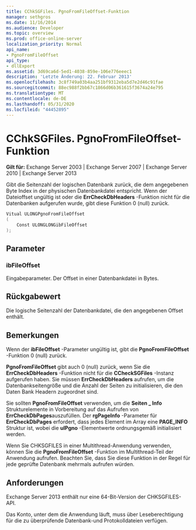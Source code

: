 ```yaml
---
title: CChkSGFiles. PgnoFromFileOffset-Funktion
manager: sethgros
ms.date: 11/16/2014
ms.audience: Developer
ms.topic: overview
ms.prod: office-online-server
localization_priority: Normal
api_name:
- PgnoFromFileOffset
api_type:
- dllExport
ms.assetid: 3d69ca6d-5ed1-4038-859e-106e776eeec1
description: 'Letzte Änderung: 22. Februar 2013'
ms.openlocfilehash: 3c8f749a03b4aa251bf9312eba5d7e2d46c91fae
ms.sourcegitcommit: 88ec988f2bb67c1866d06b361615f3674a24e795
ms.translationtype: MT
ms.contentlocale: de-DE
ms.lasthandoff: 05/31/2020
ms.locfileid: "44452895"
---
```

# <a name="cchksgfilespgnofromfileoffset-function"></a>CChkSGFiles. PgnoFromFileOffset-Funktion

**Gilt für:** Exchange Server 2003 | Exchange Server 2007 | Exchange Server 2010 | Exchange Server 2013
  
Gibt die Seitenzahl der logischen Datenbank zurück, die dem angegebenen Byte Index in der physischen Datenbankdatei entspricht. Wenn der Dateioffset ungültig ist oder die **ErrCheckDbHeaders** -Funktion nicht für die Datenbanken aufgerufen wurde, gibt diese Funktion 0 (null) zurück. 
  
```cs
Vitual ULONGPgnoFromFileOffset  
(
    Const ULONGLONGibFileOffset
);

```

## <a name="parameters"></a>Parameter

### <a name="ibfileoffset"></a>ibFileOffset
  
Eingabeparameter. Der Offset in einer Datenbankdatei in Bytes.
    
## <a name="return-value"></a>Rückgabewert

Die logische Seitenzahl der Datenbankdatei, die den angegebenen Offset enthält.
  
## <a name="remarks"></a>Bemerkungen

Wenn der **ibFileOffset** -Parameter ungültig ist, gibt die **PgnoFromFileOffset** -Funktion 0 (null) zurück. 
  
**PgnoFromFileOffset** gibt auch 0 (null) zurück, wenn Sie die **ErrCheckDbHeaders** -Funktion nicht für die **CCheckSGFiles** -Instanz aufgerufen haben. Sie müssen **ErrCheckDbHeaders** aufrufen, um die Datenbankseitengröße und die Anzahl der Seiten zu initialisieren, die den Daten Bank Headern zugeordnet sind. 
  
Sie sollten **PgnoFromFileOffset** verwenden, um die **Seiten \_ Info** Strukturelemente in Vorbereitung auf das Aufrufen von **ErrCheckDbPages**auszufüllen. Der **rgPageInfo** -Parameter für **ErrCheckDbPages** erfordert, dass jedes Element im Array eine **PAGE_INFO** Struktur ist, wobei die **ulPgno** -Elementwerte ordnungsgemäß initialisiert werden. 
  
Wenn Sie CHKSGFILES in einer Multithread-Anwendung verwenden, können Sie die **PgnoFromFileOffset** -Funktion im Multithread-Teil der Anwendung aufrufen. Beachten Sie, dass Sie diese Funktion in der Regel für jede geprüfte Datenbank mehrmals aufrufen würden. 
  
## <a name="requirements"></a>Anforderungen

Exchange Server 2013 enthält nur eine 64-Bit-Version der CHKSGFILES-API.
  
Das Konto, unter dem die Anwendung läuft, muss über Leseberechtigung für die zu überprüfende Datenbank-und Protokolldateien verfügen.
  

